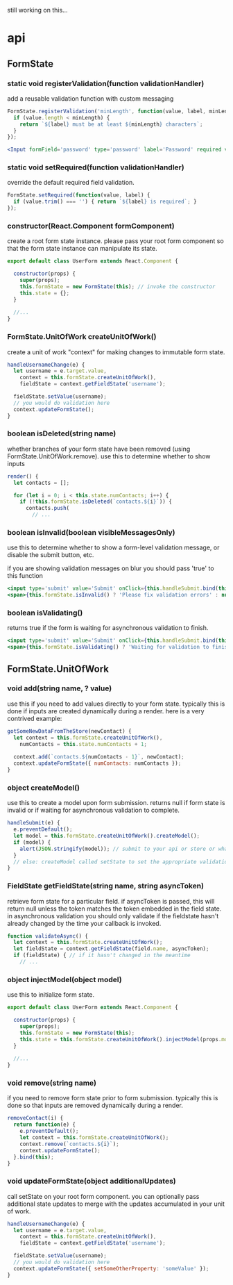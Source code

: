 still working on this...

# api

## FormState

### static void registerValidation(function validationHandler)

add a reusable validation function with custom messaging

```jsx
FormState.registerValidation('minLength', function(value, label, minLength) {
  if (value.length < minLength) {
    return `${label} must be at least ${minLength} characters`;
  }
});
```

```jsx
<Input formField='password' type='password' label='Password' required validate={[['minLength',8]]} />
```

### static void setRequired(function validationHandler)

override the default required field validation.

```jsx
FormState.setRequired(function(value, label) {
  if (value.trim() === '') { return `${label} is required`; }
});
```

### constructor(React.Component formComponent)

create a root form state instance. please pass your root form component so that the form state instance can manipulate its state.

```jsx
export default class UserForm extends React.Component {

  constructor(props) {
    super(props);
    this.formState = new FormState(this); // invoke the constructor
    this.state = {};
  }
  
  //...
}
```

### FormState.UnitOfWork createUnitOfWork()

create a unit of work "context" for making changes to immutable form state.

```jsx
handleUsernameChange(e) {
  let username = e.target.value,
    context = this.formState.createUnitOfWork(),
    fieldState = context.getFieldState('username');

  fieldState.setValue(username);
  // you would do validation here
  context.updateFormState();
}
```

### boolean isDeleted(string name)

whether branches of your form state have been removed (using FormState.UnitOfWork.remove). use this to determine whether to show inputs

```jsx
render() {
  let contacts = [];

  for (let i = 0; i < this.state.numContacts; i++) {
    if (!this.formState.isDeleted(`contacts.${i}`)) {
      contacts.push(
        // ...
```

### boolean isInvalid(boolean visibleMessagesOnly)

use this to determine whether to show a form-level validation message, or disable the submit button, etc.

if you are showing validation messages on blur you should pass 'true' to this function

```jsx
<input type='submit' value='Submit' onClick={this.handleSubmit.bind(this)} />
<span>{this.formState.isInvalid() ? 'Please fix validation errors' : null}</span>
```

### boolean isValidating()

returns true if the form is waiting for asynchronous validation to finish.

```jsx
<input type='submit' value='Submit' onClick={this.handleSubmit.bind(this)} />
<span>{this.formState.isValidating() ? 'Waiting for validation to finish...' : null}</span>
```

## FormState.UnitOfWork

### void add(string name, ? value)

use this if you need to add values directly to your form state. typically this is done if inputs are created dynamically during a render. here is a very contrived example:

```jsx
gotSomeNewDataFromTheStore(newContact) {
  let context = this.formState.createUnitOfWork(),
    numContacts = this.state.numContacts + 1;
  
  context.add(`contacts.${numContacts - 1}`, newContact);
  context.updateFormState({ numContacts: numContacts });
}
```

### object createModel()

use this to create a model upon form submission. returns null if form state is invalid or if waiting for asynchronous validation to complete.

```jsx
handleSubmit(e) {
  e.preventDefault();
  let model = this.formState.createUnitOfWork().createModel();
  if (model) {
    alert(JSON.stringify(model)); // submit to your api or store or whatever
  }
  // else: createModel called setState to set the appropriate validation messages
}
```


### FieldState getFieldState(string name, string asyncToken)

retrieve form state for a particular field. if asyncToken is passed, this will return null unless the token matches the token embedded in the field state. in asynchronous validation you should only validate if the fieldstate hasn't already changed by the time your callback is invoked.

```jsx
function validateAsync() {
  let context = this.formState.createUnitOfWork();
  let fieldState = context.getFieldState(field.name, asyncToken);
  if (fieldState) { // if it hasn't changed in the meantime
    // ...
```

### object injectModel(object model)

use this to initialize form state.

```jsx
export default class UserForm extends React.Component {

  constructor(props) {
    super(props);
    this.formState = new FormState(this);
    this.state = this.formState.createUnitOfWork().injectModel(props.model);
  }
  
  //...
}
```

### void remove(string name)

if you need to remove form state prior to form submission. typically this is done so that inputs are removed dynamically during a render.

```jsx
removeContact(i) {
  return function(e) {
    e.preventDefault();
    let context = this.formState.createUnitOfWork();
    context.remove(`contacts.${i}`);
    context.updateFormState();
  }.bind(this);
}
```

### void updateFormState(object additionalUpdates)

call setState on your root form component. you can optionally pass additional state updates to merge with the updates accumulated in your unit of work.

```jsx
handleUsernameChange(e) {
  let username = e.target.value,
    context = this.formState.createUnitOfWork(),
    fieldState = context.getFieldState('username');

  fieldState.setValue(username);
  // you would do validation here
  context.updateFormState({ setSomeOtherProperty: 'someValue' });
}
```

